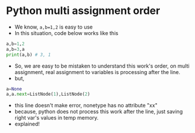 # Python multi assignment order
* We know, `a,b=1,2` is easy to use
* In this situation, code below works like this
```python
a,b=1,2
a,b=3,a
print(a,b) # 3, 1
```
* So, we are easy to be mistaken to understand this work's order, on multi assignment, real assignment to variables is processing after the line.
* but,
```python
a=None
a,a.next=ListNode(1),ListNode(2)
```
* this line doesn't make error, nonetype has no attribute "xx"
* because, python does not process this work after the line, just saving right var's values in temp memory.
* explained!